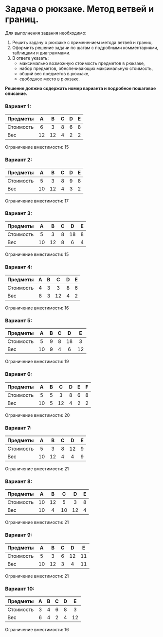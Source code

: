 # Задача о рюкзаке. Метод ветвей и границ.

Для выполнения задания необходимо: 
1. Решить задачу о рюкзаке с применением метода ветвей и границ.
2. Оформить решение задачи по шагам с подробными комментариями, таблицами и диаграммами.
3. В ответе указать:
   - максимально возможную стоимость предметов в рюкзаке,
   - набор предметов, обеспечивающих максимальную стоимость,
   - общий вес предметов в рюкзаке,
   - свободное место в рюкзаке.


**Решение должно содержать номер варианта и подробное пошаговое описание.**

### Вариант 1:

| Предметы  |  A  | B  | C | D | E |
|:----------|:---:|:--:|:-:|:-:|:-:|
| Стоимость |  6  | 3  | 8 | 6 | 8 |
| Вес       | 12  | 12 | 4 | 2 | 2 |

Ограничение вместимости: 15

### Вариант 2:

| Предметы  |  A  | B  | C | D  | E |
|:----------|:---:|:--:|:-:|:--:|:-:|
| Стоимость |  5  | 3  | 8 | 9  | 8 |
| Вес       | 10  | 12 | 4 | 3  | 2 |

Ограничение вместимости: 17

### Вариант 3:

| Предметы  |  A  | B  | C | D  | E |
|:----------|:---:|:--:|:-:|:--:|:-:|
| Стоимость |  5  | 3  | 8 | 18 | 8 |
| Вес       | 10  | 12 | 8 | 6  | 4 |

Ограничение вместимости: 15

### Вариант 4:

| Предметы  |  A  | B |  C  | D | E |
|:----------|:---:|:-:|:---:|:-:|:-:|
| Стоимость |  4  | 3 |  3  | 8 | 6 |
| Вес       |  8  | 3 | 12  | 4 | 2 |

Ограничение вместимости: 16

### Вариант 5:

| Предметы  |  A  | B  | C | D  | E  |
|:----------|:---:|:--:|:-:|:--:|:--:|
| Стоимость |  5  | 9  | 8 | 18 |  3 |
| Вес       | 10  | 9  | 4 | 6  | 12 |

Ограничение вместимости: 19

### Вариант 6:

| Предметы  |  A  | B |  C  | D | E | F |
|:----------|:---:|:-:|:---:|:-:|:-:|:-:|
| Стоимость |  5  | 5 |  3  | 8 | 6 | 8 |
| Вес       | 10  | 5 | 12  | 4 | 2 | 2 |

Ограничение вместимости: 20

### Вариант 7:

| Предметы  |  A  | B  | C | D  | E |
|:----------|:---:|:--:|:-:|:--:|:-:|
| Стоимость |  5  | 3  | 8 | 12 | 9 |
| Вес       | 10  | 12 | 4 | 4  | 9 |

Ограничение вместимости: 21

### Вариант 8:

| Предметы  | A  | B  | C  | D  | E |
|:----------|:--:|:--:|:--:|:--:|:-:|
| Стоимость | 10 | 12 | 5  | 3  | 8 |
| Вес       | 10 | 4  | 10 | 12 | 4 |

Ограничение вместимости: 21

### Вариант 9:

| Предметы  |  A  | B  | C | D  | E  |
|:----------|:---:|:--:|:-:|:--:|:--:|
| Стоимость |  5  | 3  | 6 | 12 | 11 |
| Вес       | 10  | 12 | 3 | 4  | 11 |

Ограничение вместимости: 21

### Вариант 10:

| Предметы  |  A  | B |  C | D |  E |
|:----------|:---:|:-:|:--:|:-:|:--:|
| Стоимость |  3  | 4 | 6  | 8 | 3  |
| Вес       |  6  | 4 | 2  | 4 | 12 |

Ограничение вместимости: 16
